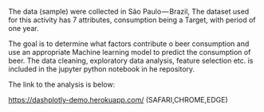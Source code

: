 
The data (sample) were collected in São Paulo — Brazil, The dataset used for this activity has 7 attributes, consumption being a Target, with period of one year.

The goal is to determine what factors contribute o beer consumption and use an appropriate Machine learning model to predict the consumption of beer.
The data cleaning, exploratory data analysis, feature selection etc. is included in the jupyter python notebook in he repository.

The link to the analysis is below:

https://dashplotly-demo.herokuapp.com/ (SAFARI,CHROME,EDGE)
